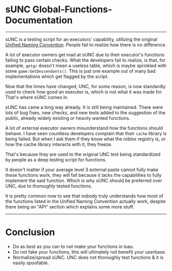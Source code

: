# sUNC Global-Functions-Documentation

_______________________________________________________________

sUNC is a testing script for an executors' capability, utilizing the original [Unified Naming Convention](https://github.com/unified-naming-convention/NamingStandard). People fail to realize how there is no difference.

A lot of executor owners get mad at sUNC due to their executor's functions failing to pass certain checks. What the developers fail to realize, is that, for example, `getgc` doesn't mean a useless table, which is maybe sprinkled with some `game:GetDescendants()`. This is just one example out of many bad implementations which get flagged by the script. 

Now that the times have changed, UNC, for some reason, is now standardly used to check how good an executor is, which is not what it was made for. That's where sUNC comes in. 

sUNC has came a long way already. It is still being maintained. There were lots of bug fixes, new checks, and new tests added to the suggestion of the public, already widely existing or heavily wanted functions.

A lot of external executor owners misunderstand how the functions should behave. I have seen countless developers complain that their `cache` library is being failed. But when I ask them if they know what the roblox registry is, or how the cache library interacts with it, they freeze.

That's because they are used to the original UNC test being standardized by people as a deep testing script for functions.

It doesn't matter if your average level 3 external paste cannot fully make these functions work, they will fail because it lacks the capabilities to fully implement the said function.
Which is why sUNC should be preferred over UNC, due to thoroughly tested functions.

It is pretty common now to see that nobody truly understands how most of the functions listed in the Unified Naming Convention actually work, despite there being an "API" section which explains some more stuff.

_______________________________________________________________

# Conclusion

- Do as best as you can to not make your functions in luau.
- Do not fake your functions, this will ultimately not benefit your userbase.
- Normalize/spread sUNC. UNC does not thoroughly test functions & it is easily spoofable.
